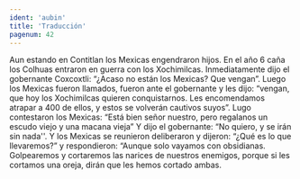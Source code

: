 ```yaml
---
ident: 'aubin'
title: 'Traducción'
pagenum: 42
---
```

Aun estando en Contitlan los Mexicas engendraron hijos. En el año 6 caña los Colhuas entraron en guerra con los Xochimilcas. Inmediatamente dijo el gobernante Coxcoxtli: “¿Acaso no están los Mexicas? Que vengan”. Luego los Mexicas fueron llamados, fueron ante el gobernante y les dijo: “vengan, que hoy los Xochimilcas quieren conquistarnos.  Les encomendamos  atrapar a 400 de ellos, y estos se volverán cautivos suyos”. Lugo contestaron los Mexicas: “Está bien señor nuestro, pero regalanos un escudo viejo y una macana vieja”
Y dijo el gobernante: “No quiero, y se irán sin nada''. Y los Mexicas se reunieron deliberaron y dijeron: “¿Qué es lo que llevaremos?” y respondieron: “Aunque solo vayamos con obsidianas. Golpearemos y cortaremos las narices de nuestros enemigos, porque si les cortamos una oreja, dirán que les hemos cortado ambas. 
